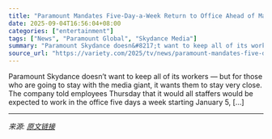 ```yaml
---
title: "Paramount Mandates Five-Day-a-Week Return to Office Ahead of Massive Cost Cuts"
date: 2025-09-04T16:56:04+08:00
categories: ["entertainment"]
tags: ["News", "Paramount Global", "Skydance Media"]
summary: "Paramount Skydance doesn&#8217;t want to keep all of its workers &#8212; but for those who are going to stay with the media giant, it wants them to stay very close. The company told employees Thursday"
source_url: "https://variety.com/2025/tv/news/paramount-mandates-five-day-week-return-to-office-cost-cuts-1236508303/"
---
```


Paramount Skydance doesn&#8217;t want to keep all of its workers &#8212; but for those who are going to stay with the media giant, it wants them to stay very close. The company told employees Thursday that it would all staffers would be expected to work in the office five days a week starting January 5, [&#8230;]

---

*来源: [原文链接](https://variety.com/2025/tv/news/paramount-mandates-five-day-week-return-to-office-cost-cuts-1236508303/)*
